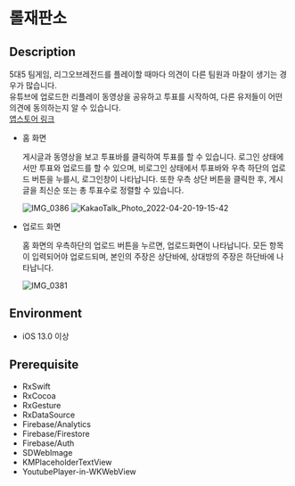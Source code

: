 # 롤재판소
## Description
5대5 팀게임, 리그오브레전드를 플레이할 때마다 의견이 다른 팀원과 마찰이 생기는 경우가 많습니다.  
유튜브에 업로드한 리플레이 동영상을 공유하고 투표를 시작하여, 다른 유저들이 어떤 의견에 동의하는지 알 수 있습니다.  
[앱스토어 링크](https://apps.apple.com/kr/app/%EB%A1%A4-%EC%9E%AC%ED%8C%90%EC%86%8C/id1616538910)
- 홈 화면  
  
  게시글과 동영상을 보고 투표바를 클릭하여 투표를 할 수 있습니다.
  로그인 상태에서만 투표와 업로드를 할 수 있으며, 비로그인 상태에서 투표바와 우측 하단의 업로드 버튼을 누를시, 로그인창이 나타납니다. 또한 우측 상단 버튼을 클릭한 후, 게시글을 최신순 또는 총 투표수로
  정렬할 수 있습니다.  
  
  ![IMG_0386](https://user-images.githubusercontent.com/37011809/164245844-3dcb8726-d21b-4971-abd0-b3003a78fc29.PNG)
  ![KakaoTalk_Photo_2022-04-20-19-15-42](https://user-images.githubusercontent.com/37011809/164245817-6a71e8cd-0d63-4a9d-ac48-ce863a24ef58.png)  
  
- 업로드 화면  
  
  홈 화면의 우측하단의 업로드 버튼을 누르면, 업로드화면이 나타납니다. 모든 항목이 입력되어야 업로드되며, 본인의 주장은 상단바에, 상대방의 주장은 하단바에 나타납니다.  
    
  ![IMG_0381](https://user-images.githubusercontent.com/37011809/164245840-9e4d926b-045f-4693-b99d-99b51fd6495a.PNG)  
## Environment
- iOS 13.0 이상
## Prerequisite
- RxSwift
- RxCocoa
- RxGesture
- RxDataSource
- Firebase/Analytics
- Firebase/Firestore
- Firebase/Auth
- SDWebImage
- KMPlaceholderTextView
- YoutubePlayer-in-WKWebView
